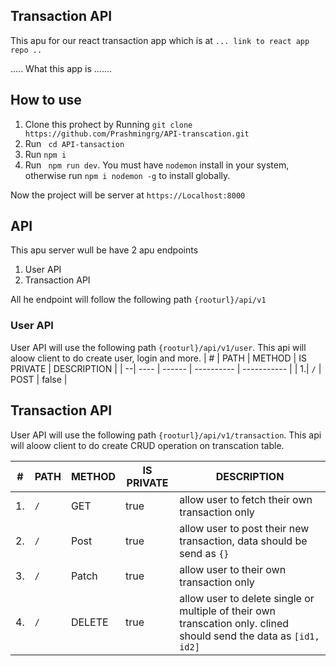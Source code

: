 ## Transaction API

This apu for our react transaction app which is at `... link to react app repo ..`

..... What this app is .......

## How to use

1. Clone this prohect by Running `git clone https://github.com/Prashmingrg/API-transcation.git`
2. Run ` cd API-tansaction`
3. Run `npm i`
4. Run ` npm run dev`. You must have `nodemon` install in your system, otherwise run `npm i nodemon -g` to install globally.

Now the project will be server at `https://Localhost:8000`

## API

This apu server wull be have 2 apu endpoints

1. User API
2. Transaction API

All he endpoint will follow the following path `{rooturl}/api/v1`

### User API

User API will use the following path `{rooturl}/api/v1/user`. This api will aloow client to do create user, login and more.
| # | PATH | METHOD | IS PRIVATE | DESCRIPTION |
| --| ---- | ------ | ---------- | ----------- |
| 1.| `/` | POST | false |

## Transaction API

User API will use the following path `{rooturl}/api/v1/transaction`. This api will aloow client to do create CRUD operation on transcation table.

| #   | PATH | METHOD | IS PRIVATE | DESCRIPTION                                                                                                        |
| --- | ---- | ------ | ---------- | ------------------------------------------------------------------------------------------------------------------ |
| 1.  | `/`  | GET    | true       | allow user to fetch their own transaction only                                                                     |
| 2.  | `/`  | Post   | true       | allow user to post their new transaction, data should be send as `{}`                                              |
| 3.  | `/`  | Patch  | true       | allow user to their own transaction only                                                                           |
| 4.  | `/`  | DELETE | true       | allow user to delete single or multiple of their own transcation only. clined should send the data as `[id1, id2]` |
